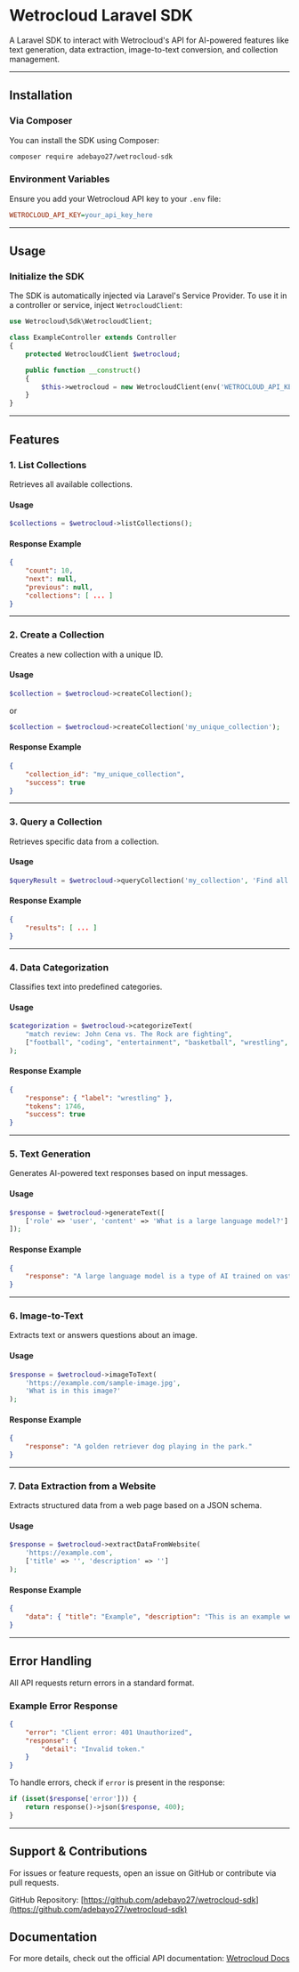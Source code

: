 # Wetrocloud Laravel SDK

A Laravel SDK to interact with Wetrocloud's API for AI-powered features like text generation, data extraction, image-to-text conversion, and collection management.

---

## Installation

### Via Composer
You can install the SDK using Composer:
```sh
composer require adebayo27/wetrocloud-sdk
```

### Environment Variables
Ensure you add your Wetrocloud API key to your `.env` file:
```ini
WETROCLOUD_API_KEY=your_api_key_here
```

---

## Usage

### Initialize the SDK
The SDK is automatically injected via Laravel's Service Provider. To use it in a controller or service, inject `WetrocloudClient`:

```php
use Wetrocloud\Sdk\WetrocloudClient;

class ExampleController extends Controller
{
    protected WetrocloudClient $wetrocloud;

    public function __construct()
    {
        $this->wetrocloud = new WetrocloudClient(env('WETROCLOUD_API_KEY'), 'v1');
    }
}
```

---

## Features

### 1. List Collections
Retrieves all available collections.

#### Usage
```php
$collections = $wetrocloud->listCollections();
```

#### Response Example
```json
{
    "count": 10,
    "next": null,
    "previous": null,
    "collections": [ ... ]
}
```

---

### 2. Create a Collection
Creates a new collection with a unique ID.

#### Usage
```php
$collection = $wetrocloud->createCollection();
```
or

```php
$collection = $wetrocloud->createCollection('my_unique_collection');
```

#### Response Example
```json
{
    "collection_id": "my_unique_collection",
    "success": true
}
```

---

### 3. Query a Collection
Retrieves specific data from a collection.

#### Usage
```php
$queryResult = $wetrocloud->queryCollection('my_collection', 'Find all users with role admin');
```

#### Response Example
```json
{
    "results": [ ... ]
}
```

---

### 4. Data Categorization
Classifies text into predefined categories.

#### Usage
```php
$categorization = $wetrocloud->categorizeText(
    "match review: John Cena vs. The Rock are fighting",
    ["football", "coding", "entertainment", "basketball", "wrestling", "information"]
);
```

#### Response Example
```json
{
    "response": { "label": "wrestling" },
    "tokens": 1746,
    "success": true
}
```

---

### 5. Text Generation
Generates AI-powered text responses based on input messages.

#### Usage
```php
$response = $wetrocloud->generateText([
    ['role' => 'user', 'content' => 'What is a large language model?']
]);
```

#### Response Example
```json
{
    "response": "A large language model is a type of AI trained on vast datasets..."
}
```

---

### 6. Image-to-Text
Extracts text or answers questions about an image.

#### Usage
```php
$response = $wetrocloud->imageToText(
    'https://example.com/sample-image.jpg',
    'What is in this image?'
);
```

#### Response Example
```json
{
    "response": "A golden retriever dog playing in the park."
}
```

---

### 7. Data Extraction from a Website
Extracts structured data from a web page based on a JSON schema.

#### Usage
```php
$response = $wetrocloud->extractDataFromWebsite(
    'https://example.com',
    ['title' => '', 'description' => '']
);
```

#### Response Example
```json
{
    "data": { "title": "Example", "description": "This is an example website." }
}
```

---

## Error Handling
All API requests return errors in a standard format.

### Example Error Response
```json
{
    "error": "Client error: 401 Unauthorized",
    "response": {
        "detail": "Invalid token."
    }
}
```

To handle errors, check if `error` is present in the response:
```php
if (isset($response['error'])) {
    return response()->json($response, 400);
}
```

---

## Support & Contributions
For issues or feature requests, open an issue on GitHub or contribute via pull requests.

GitHub Repository: [https://github.com/adebayo27/wetrocloud-sdk](https://github.com/adebayo27/wetrocloud-sdk)

## Documentation
For more details, check out the official API documentation: [Wetrocloud Docs](https://docs.wetrocloud.com/introduction)


